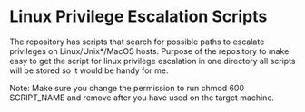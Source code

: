 # Linux Privilege Escalation Scripts

The repository has scripts that search for possible paths to escalate privileges on Linux/Unix*/MacOS hosts. Purpose of the repository to make easy to get the script for linux privilege escalation in one directory all scripts will be stored so it would be handy for me.

Note: Make sure you change the permission to run chmod 600 SCRIPT_NAME and remove after you have used on the target machine.
